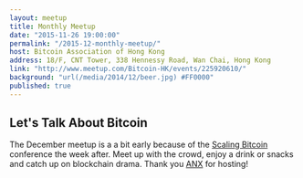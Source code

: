 ```yaml
---
layout: meetup
title: Monthly Meetup
date: "2015-11-26 19:00:00"
permalink: "/2015-12-monthly-meetup/"
host: Bitcoin Association of Hong Kong
address: 18/F, CNT Tower, 338 Hennessy Road, Wan Chai, Hong Kong
link: "http://www.meetup.com/Bitcoin-HK/events/225920610/"
background: "url(/media/2014/12/beer.jpg) #FF0000"
published: true
---
```


## Let's Talk About Bitcoin

The December meetup is a a bit early because of the [Scaling Bitcoin](https://www.bitcoinhk.org/2015-12-scaling-bitcoin-announcement/) conference the week after. Meet up with the crowd, enjoy a drink or snacks and catch up on blockchain drama. Thank you [ANX](http://anxintl.com/) for hosting!
